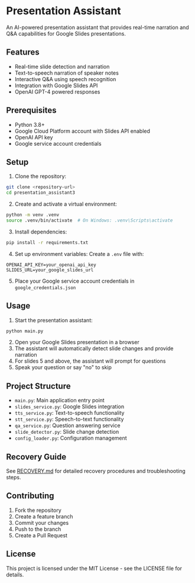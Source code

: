 # Presentation Assistant

An AI-powered presentation assistant that provides real-time narration and Q&A capabilities for Google Slides presentations.

## Features

- Real-time slide detection and narration
- Text-to-speech narration of speaker notes
- Interactive Q&A using speech recognition
- Integration with Google Slides API
- OpenAI GPT-4 powered responses

## Prerequisites

- Python 3.8+
- Google Cloud Platform account with Slides API enabled
- OpenAI API key
- Google service account credentials

## Setup

1. Clone the repository:
```bash
git clone <repository-url>
cd presentation_assistant3
```

2. Create and activate a virtual environment:
```bash
python -m venv .venv
source .venv/bin/activate  # On Windows: .venv\Scripts\activate
```

3. Install dependencies:
```bash
pip install -r requirements.txt
```

4. Set up environment variables:
Create a `.env` file with:
```
OPENAI_API_KEY=your_openai_api_key
SLIDES_URL=your_google_slides_url
```

5. Place your Google service account credentials in `google_credentials.json`

## Usage

1. Start the presentation assistant:
```bash
python main.py
```

2. Open your Google Slides presentation in a browser
3. The assistant will automatically detect slide changes and provide narration
4. For slides 5 and above, the assistant will prompt for questions
5. Speak your question or say "no" to skip

## Project Structure

- `main.py`: Main application entry point
- `slides_service.py`: Google Slides integration
- `tts_service.py`: Text-to-speech functionality
- `stt_service.py`: Speech-to-text functionality
- `qa_service.py`: Question answering service
- `slide_detector.py`: Slide change detection
- `config_loader.py`: Configuration management

## Recovery Guide

See [RECOVERY.md](RECOVERY.md) for detailed recovery procedures and troubleshooting steps.

## Contributing

1. Fork the repository
2. Create a feature branch
3. Commit your changes
4. Push to the branch
5. Create a Pull Request

## License

This project is licensed under the MIT License - see the LICENSE file for details. 